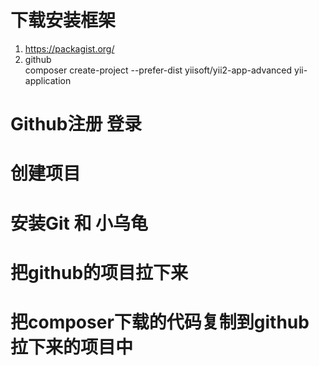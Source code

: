 # 下载安装框架
1. https://packagist.org/
2. github  
composer create-project --prefer-dist yiisoft/yii2-app-advanced yii-application

# Github注册 登录

# 创建项目

# 安装Git 和 小乌龟

# 把github的项目拉下来

# 把composer下载的代码复制到github拉下来的项目中
